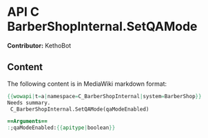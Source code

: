 # API C BarberShopInternal.SetQAMode

**Contributor:** KethoBot

## Content

The following content is in MediaWiki markdown format:

```mediawiki
{{wowapi|t=a|namespace=C_BarberShopInternal|system=BarberShop}}
Needs summary.
 C_BarberShopInternal.SetQAMode(qaModeEnabled)

==Arguments==
:;qaModeEnabled:{{apitype|boolean}}
```